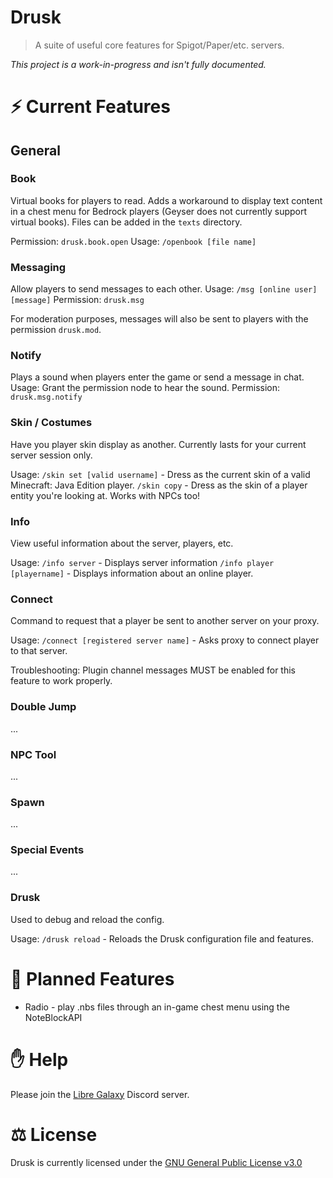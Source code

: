 # Drusk
> A suite of useful core features for Spigot/Paper/etc. servers.

*This project is a work-in-progress and isn't fully documented.*

# ⚡ Current Features

## General

### Book
Virtual books for players to read.
Adds a workaround to display text content in a chest menu for Bedrock players (Geyser does not currently support virtual books).
Files can be added in the `texts` directory. 

Permission: `drusk.book.open`
Usage: `/openbook [file name]`

### Messaging
Allow players to send messages to each other.
Usage: `/msg [online user] [message]`
Permission: `drusk.msg`

For moderation purposes, messages will also be sent to players with the permission `drusk.mod`.

### Notify
Plays a sound when players enter the game or send a message in chat.
Usage: Grant the permission node to hear the sound.
Permission: `drusk.msg.notify`

### Skin / Costumes
Have you player skin display as another. Currently lasts for your current server session only.

Usage:
`/skin set [valid username]` - Dress as the current skin of a valid Minecraft: Java Edition player.
`/skin copy` - Dress as the skin of a player entity you're looking at. Works with NPCs too!

### Info
View useful information about the server, players, etc.

Usage:
`/info server` - Displays server information
`/info player [playername]` - Displays information about an online player.

### Connect
Command to request that a player be sent to another server on your proxy.

Usage:
`/connect [registered server name]` - Asks proxy to connect player to that server.

Troubleshooting:
Plugin channel messages MUST be enabled for this feature to work properly.

### Double Jump
...

### NPC Tool
...

### Spawn
...

### Special Events
...

### Drusk
Used to debug and reload the config.

Usage:
`/drusk reload` - Reloads the Drusk configuration file and features.

# 📝 Planned Features
- Radio - play .nbs files through an in-game chest menu using the NoteBlockAPI

# ✋ Help
Please join the [Libre Galaxy](https://discord.gg/86qJJHtDgT) Discord server.

# ⚖️ License
Drusk is currently licensed under the [GNU General Public License v3.0](LICENSE)
